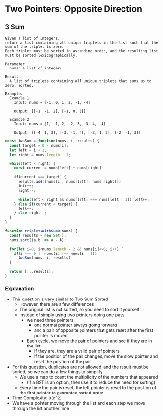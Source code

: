 # Two Pointers: Opposite Direction
## 3 Sum
```
Given a list of integers,
return a list containing all unique triplets in the list such that the sum of the triplet is zero.
Each triplet must be sorted in ascending order, and the resulting list must be sorted lexicographically.

Parameter
  nums: a list of integers

Result
  A list of triplets containing all unique triplets that sums up to zero, sorted.

Examples
  Example 1
    Input: nums = [-1, 0, 1, 2, -1, -4]

    Output: [[-1, -1, 2], [-1, 0, 1]]

  Example 2
    Input: nums = [1, -1, 2, -2, 3, -3, 4, -4]

    Output: [[-4, 1, 3], [-3, -1, 4], [-3, 1, 2], [-2, -1, 3]]
```
```javascript
const twoSum = function(nums, i, results) {
  const target = 0 - nums[i];
  let left = i + 1;
  let right = nums.length - 1;

  while(left < right) {
    const current = nums[left] + nums[right];

    if(current === target) {
      results.add([nums[i], nums[left], nums[right]]);
      left++;
      right--;

      while(left < right && nums[left] === nums[left - 1]) left++;
    } else if(current < target) {
      left++;
    } else right--;
  }
}

function tripletsWithSum0(nums) {
  const results = new Set();
  nums.sort((a,b) => a - b);

  for(let i=0; i<nums.length - 2 && nums[i]<=0; i++) {
    if(i === 0 || nums[i] !== nums[i - 1]) 
      twoSum(nums, i, results)
  }

  return [...results];
}
```
### Explanation
- This question is very similar to Two Sum Sorted
  - However, there are a few differences
  - The original list is not sorted, so you need to sort it yourself
  - Instead of simply using two pointers doing one pass
    - we need three pointers
      - one normal pointer always going forward
      - and a pair of opposite pointers that gets reset after the first pointer is moved
    - Each cycle, we move the pair of pointers and see if they are in the list
      - If they are, they are a valid pair of pointers
      - If the position of the pair changes, move the slow pointer and reset the position of the pair
- For this question, duplicates are not allowed, and the result must be sorted, so we can do a few things to simplify
  - We use a map to count the multiplicity of the numbers that appeared
    - (If a BST is an option, then use it to reduce the need for sorting)
  - Every time the pair is reset, the left pointer is reset to the position of the first pointer to guarantee sorted order
- Time Complexity: `O(n^2)`
- We have a pointer moving through the list and each step we move through the list another time
